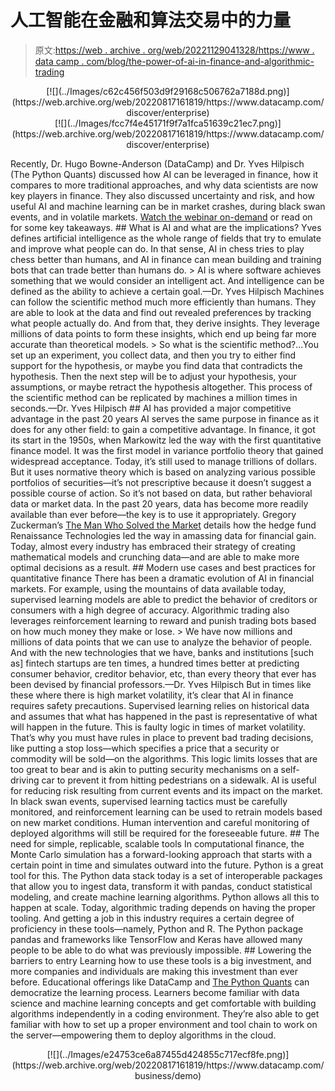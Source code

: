 # 人工智能在金融和算法交易中的力量

> 原文:[https://web . archive . org/web/20221129041328/https://www . data camp . com/blog/the-power-of-ai-in-finance-and-algorithmic-trading](https://web.archive.org/web/20221129041328/https://www.datacamp.com/blog/the-power-of-ai-in-finance-and-algorithmic-trading)

<center>[![](../Images/c62c456f503d9f29168c506762a7188d.png)](https://web.archive.org/web/20220817161819/https://www.datacamp.com/discover/enterprise)</center>

<center>[![](../Images/fcc7f4e45171f9f7a1fca51639c21ec7.png)](https://web.archive.org/web/20220817161819/https://www.datacamp.com/discover/enterprise)</center>

Recently, Dr. Hugo Bowne-Anderson (DataCamp) and Dr. Yves Hilpisch (The Python Quants) discussed how AI can be leveraged in finance, how it compares to more traditional approaches, and why data scientists are now key players in finance. They also discussed uncertainty and risk, and how useful AI and machine learning can be in market crashes, during black swan events, and in volatile markets. [Watch the webinar on-demand](https://web.archive.org/web/20220817161819/https://www.datacamp.com/resources/webinars/ai-finance-and-algorithmic-trading) or read on for some key takeaways. ## What is AI and what are the implications? Yves defines artificial intelligence as the whole range of fields that try to emulate and improve what people can do. In that sense, AI in chess tries to play chess better than humans, and AI in finance can mean building and training bots that can trade better than humans do. > AI is where software achieves something that we would consider an intelligent act. And intelligence can be defined as the ability to achieve a certain goal.—Dr. Yves Hilpisch Machines can follow the scientific method much more efficiently than humans. They are able to look at the data and find out revealed preferences by tracking what people actually do. And from that, they derive insights. They leverage millions of data points to form these insights, which end up being far more accurate than theoretical models. > So what is the scientific method?...You set up an experiment, you collect data, and then you try to either find support for the hypothesis, or maybe you find data that contradicts the hypothesis. Then the next step will be to adjust your hypothesis, your assumptions, or maybe retract the hypothesis altogether. This process of the scientific method can be replicated by machines a million times in seconds.—Dr. Yves Hilpisch ## AI has provided a major competitive advantage in the past 20 years AI serves the same purpose in finance as it does for any other field: to gain a competitive advantage. In finance, it got its start in the 1950s, when Markowitz led the way with the first quantitative finance model. It was the first model in variance portfolio theory that gained widespread acceptance. Today, it’s still used to manage trillions of dollars. But it uses normative theory which is based on analyzing various possible portfolios of securities—it’s not prescriptive because it doesn’t suggest a possible course of action. So it’s not based on data, but rather behavioral data or market data. In the past 20 years, data has become more readily available than ever before—the key is to use it appropriately. Gregory Zuckerman’s [The Man Who Solved the Market](https://web.archive.org/web/20220817161819/https://www.amazon.com/dp/B07NLFC63Y/ref=dp-kindle-redirect?_encoding=UTF8&btkr=1) details how the hedge fund Renaissance Technologies led the way in amassing data for financial gain. Today, almost every industry has embraced their strategy of creating mathematical models and crunching data—and are able to make more optimal decisions as a result. ## Modern use cases and best practices for quantitative finance There has been a dramatic evolution of AI in financial markets. For example, using the mountains of data available today, supervised learning models are able to predict the behavior of creditors or consumers with a high degree of accuracy. Algorithmic trading also leverages reinforcement learning to reward and punish trading bots based on how much money they make or lose. > We have now millions and millions of data points that we can use to analyze the behavior of people. And with the new technologies that we have, banks and institutions [such as] fintech startups are ten times, a hundred times better at predicting consumer behavior, creditor behavior, etc, than every theory that ever has been devised by financial professors.—Dr. Yves Hilpisch But in times like these where there is high market volatility, it’s clear that AI in finance requires safety precautions. Supervised learning relies on historical data and assumes that what has happened in the past is representative of what will happen in the future. This is faulty logic in times of market volatility. That’s why you must have rules in place to prevent bad trading decisions, like putting a stop loss—which specifies a price that a security or commodity will be sold—on the algorithms. This logic limits losses that are too great to bear and is akin to putting security mechanisms on a self-driving car to prevent it from hitting pedestrians on a sidewalk. AI is useful for reducing risk resulting from current events and its impact on the market. In black swan events, supervised learning tactics must be carefully monitored, and reinforcement learning can be used to retrain models based on new market conditions. Human intervention and careful monitoring of deployed algorithms will still be required for the foreseeable future. ## The need for simple, replicable, scalable tools In computational finance, the Monte Carlo simulation has a forward-looking approach that starts with a certain point in time and simulates outward into the future. Python is a great tool for this. The Python data stack today is a set of interoperable packages that allow you to ingest data, transform it with pandas, conduct statistical modeling, and create machine learning algorithms. Python allows all this to happen at scale. Today, algorithmic trading depends on having the proper tooling. And getting a job in this industry requires a certain degree of proficiency in these tools—namely, Python and R. The Python package pandas and frameworks like TensorFlow and Keras have allowed many people to be able to do what was previously impossible. ## Lowering the barriers to entry Learning how to use these tools is a big investment, and more companies and individuals are making this investment than ever before. Educational offerings like DataCamp and [The Python Quants](https://web.archive.org/web/20220817161819/https://home.tpq.io/) can democratize the learning process. Learners become familiar with data science and machine learning concepts and get comfortable with building algorithms independently in a coding environment. They’re also able to get familiar with how to set up a proper environment and tool chain to work on the server—empowering them to deploy algorithms in the cloud.

<center>[![](../Images/e24753ce6a87455d424855c717ecf8fe.png)](https://web.archive.org/web/20220817161819/https://www.datacamp.com/business/demo)</center>